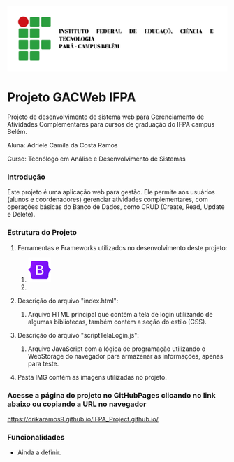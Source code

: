 ![Logo IFPA](img/LOGO-IFPA.png) 

# Projeto GACWeb IFPA
Projeto de desenvolvimento de sistema web para Gerenciamento de Atividades Complementares para cursos de graduação do IFPA campus Belém.

Aluna: Adriele Camila da Costa Ramos

Curso: Tecnólogo em Análise e Desenvolvimento de Sistemas

### Introdução
Este projeto é uma aplicação web para gestão. Ele permite aos usuários (alunos e coordenadores) gerenciar atividades complementares, com operações básicas do Banco de Dados, como CRUD (Create, Read, Update e Delete).

### Estrutura do Projeto
1. Ferramentas e Frameworks utilizados no desenvolvimento deste projeto:
    1. ![Logo Bootstrap](img/LogoBootstrap.png)
    2. 

2. Descrição do arquivo "index.html":
   1. Arquivo HTML principal que contém a tela de login utilizando de algumas bibliotecas, também contém a seção do estilo (CSS).
   
3. Descrição do arquivo "scriptTelaLogin.js":
   1. Arquivo JavaScript com a lógica de programação utilizando o WebStorage do navegador para armazenar as informações, apenas para teste.

4. Pasta IMG contém as imagens utilizadas no projeto.

### Acesse a página do projeto no GitHubPages clicando no link abaixo ou copiando a URL no navegador
https://drikaramos9.github.io/IFPA_Project.github.io/

### Funcionalidades
* Ainda a definir.

